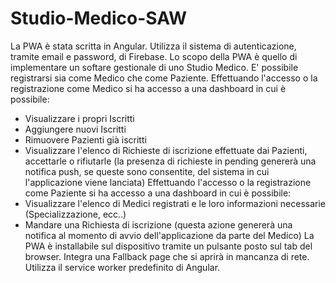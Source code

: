 # Studio-Medico-SAW
La PWA è stata scritta in Angular.
Utilizza il sistema di autenticazione, tramite email e password, di Firebase.
Lo scopo della PWA è quello di implementare un softare gestionale di uno Studio Medico.
E' possibile registrarsi sia come Medico che come Paziente.
Effettuando l'accesso o la registrazione come Medico si ha accesso a una dashboard in cui è possibile: 
  - Visualizzare i propri Iscritti
  - Aggiungere nuovi Iscritti
  - Rimuovere Pazienti già iscritti
  - Visualizzare l'elenco di Richieste di iscrizione effettuate dai Pazienti, accettarle o rifiutarle (la presenza di richieste in pending genererà una notifica push, se queste sono consentite, del sistema in cui l'applicazione viene lanciata)
Effettuando l'accesso o la registrazione come Paziente si ha accesso a una dashboard in cui è possibile:
   - Visualizzare l'elenco di Medici registrati e le loro informazioni necessarie (Specializzazione, ecc..)
   - Mandare una Richiesta di iscrizione (questa azione genererà una notifica al momento di avvio dell'applicazione da parte del Medico)
La PWA è installabile sul dispositivo tramite un pulsante posto sul tab del browser.
Integra una Fallback page che si aprirà in mancanza di rete.
Utilizza il service worker predefinito di Angular.
    
